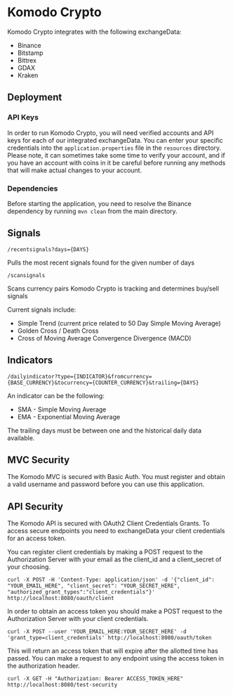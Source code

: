 # Komodo Crypto

Komodo Crypto integrates with the following exchangeData:
  - Binance
  - Bitstamp
  - Bittrex
  - GDAX
  - Kraken
  
## Deployment

### API Keys

In order to run Komodo Crypto, you will need verified accounts and API keys for 
each of our integrated exchangeData. You can enter your specific credentials into the
`application.properties` file in the `resources` directory. Please note, it can 
sometimes take some time to verify your account, and if you have an account with 
coins in it be careful before running any methods that will make actual changes 
to your account.  

### Dependencies

Before starting the application, you need to resolve the Binance dependency by
running `mvn clean` from the main directory. 

## Signals
```
/recentsignals?days={DAYS}
```
Pulls the most recent signals found for the given number of days

```
/scansignals
```

Scans currency pairs Komodo Crypto is tracking and determines buy/sell signals

Current signals include:
* Simple Trend (current price related to 50 Day Simple Moving Average)
* Golden Cross / Death Cross
* Cross of Moving Average Convergence Divergence (MACD)


## Indicators

```
/dailyindicator?type={INDICATOR}&fromcurrency={BASE_CURRENCY}&tocurrency={COUNTER_CURRENCY}&trailing={DAYS}
```

An indicator can be the following:
* SMA - Simple Moving Average
* EMA - Exponential Moving Average

The trailing days must be between one and the historical daily data available.

## MVC Security
The Komodo MVC is secured with Basic Auth. You must register and obtain a valid username
and password before you can use this application.

## API Security
The Komodo API is secured with OAuth2 Client Credentials Grants. To access secure endpoints you need to exchangeData your client
credentials for an access token.

You can register client credentials by making a POST request to the Authorization Server with your email as the
client_id and a client_secret of your choosing.

```
curl -X POST -H 'Content-Type: application/json' -d '{"client_id": "YOUR_EMAIL_HERE", "client_secret": "YOUR_SECRET_HERE", "authorized_grant_types":"client_credentials"}' http://localhost:8080/oauth/client
```

In order to obtain an access token
you should make a POST request to the Authorization Server with your client credentials.
```
curl -X POST --user 'YOUR_EMAIL_HERE:YOUR_SECRET_HERE' -d 'grant_type=client_credentials' http://localhost:8080/oauth/token
```

This will return an access token that will expire after the allotted time has passed.
You can make a request to any endpoint using the access token in the authorization header.
```
curl -X GET -H "Authorization: Bearer ACCESS_TOKEN_HERE" http://localhost:8080/test-security
```
